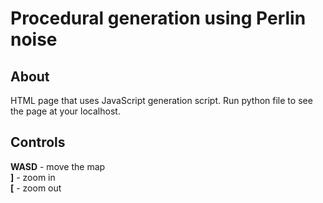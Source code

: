 # Procedural generation using Perlin noise
## About
HTML page that uses JavaScript generation script. Run python file to see the page at your localhost.

## Controls
**WASD** - move the map  
**]** - zoom in  
**[** - zoom out
